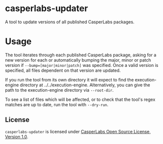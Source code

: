 # casperlabs-updater

A tool to update versions of all published CasperLabs packages.

# Usage

The tool iterates through each published CasperLabs package, asking for a new version for each or automatically bumping the major, minor or patch version if `--bump=[major|minor|patch]` was specified.  Once a valid version is specified, all files dependent on that version are updated.

If you run the tool from its own directory it will expect to find the execution-engine directory at ../../execution-engine.  Alternatively, you can give the path to the execution-engine directory via `--root-dir`.    

To see a list of files which will be affected, or to check that the tool's regex matches are up to date, run the tool with `--dry-run`.

## License

`casperlabs-updater` is licensed under [CasperLabs Open Source License, Version 1.0](../../LICENSE).
